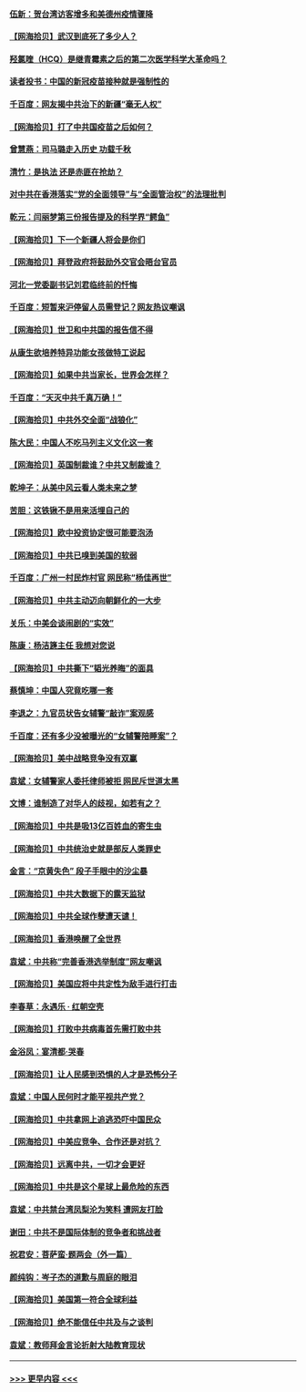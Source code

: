 #### [伍新：贺台湾访客增多和美德州疫情骤降](../pages/nsc993/n12865651.md?t=04090502) 
#### [【网海拾贝】武汉到底死了多少人？](../pages/nsc993/n12863707.md?t=04090502) 
#### [羟氯喹（HCQ）是继青霉素之后的第二次医学科学大革命吗？](../pages/nsc993/n12638564.md?t=04090502) 
#### [读者投书：中国的新冠疫苗接种就是强制性的](../pages/nsc993/n12859932.md?t=04090502) 
#### [千百度：网友揭中共治下的新疆“毫无人权”](../pages/nsc993/n12858385.md?t=04090502) 
#### [【网海拾贝】打了中共国疫苗之后如何？](../pages/nsc993/n12857866.md?t=04090502) 
#### [曾慧燕：司马璐走入历史 功载千秋](../pages/nsc993/n12856996.md?t=04090502) 
#### [清竹：是执法 还是赤匪在抢劫？](../pages/nsc993/n12856952.md?t=04090502) 
#### [对中共在香港落实“党的全面领导”与“全面管治权”的法理批判](../pages/nsc993/n12856929.md?t=04090502) 
#### [乾元：闫丽梦第三份报告提及的科学界“鳄鱼”](../pages/nsc993/n12855985.md?t=04090502) 
#### [【网海拾贝】下一个新疆人将会是你们](../pages/nsc993/n12855864.md?t=04090502) 
#### [【网海拾贝】拜登政府将鼓励外交官会晤台官员](../pages/nsc993/n12853615.md?t=04090502) 
#### [河北一党委副书记刘君临终前的忏悔](../pages/nsc993/n12849420.md?t=04090502) 
#### [千百度：短暂来沪停留人员需登记？网友热议嘲讽](../pages/nsc993/n12853497.md?t=04090502) 
#### [【网海拾贝】世卫和中共国的报告信不得](../pages/nsc993/n12850902.md?t=04090502) 
#### [从康生欲培养特异功能女孩做特工说起](../pages/nsc993/n12849289.md?t=04090502) 
#### [【网海拾贝】如果中共当家长，世界会怎样？](../pages/nsc993/n12848436.md?t=04090502) 
#### [千百度：“天灭中共千真万确！”](../pages/nsc993/n12845659.md?t=04090502) 
#### [【网海拾贝】中共外交全面“战狼化”](../pages/nsc993/n12845607.md?t=04090502) 
#### [陈大民：中国人不吃马列主义文化这一套](../pages/nsc993/n12842496.md?t=04090502) 
#### [【网海拾贝】英国制裁谁？中共又制裁谁？](../pages/nsc993/n12840909.md?t=04090502) 
#### [乾坤子：从美中风云看人类未来之梦](../pages/nsc993/n12840590.md?t=04090502) 
#### [苦胆：这铁锹不是用来活埋自己的](../pages/nsc993/n12839512.md?t=04090502) 
#### [【网海拾贝】欧中投资协定很可能要泡汤](../pages/nsc993/n12835122.md?t=04090502) 
#### [【网海拾贝】中共已嗅到美国的软弱](../pages/nsc993/n12832411.md?t=04090502) 
#### [千百度：广州一村民炸村官 网民称“杨佳再世”](../pages/nsc993/n12832380.md?t=04090502) 
#### [【网海拾贝】中共主动迈向朝鲜化的一大步](../pages/nsc993/n12829887.md?t=04090502) 
#### [关乐：中美会谈闹剧的“实效”](../pages/nsc993/n12826698.md?t=04090502) 
#### [陈康：杨洁篪主任  我想对您说](../pages/nsc993/n12826609.md?t=04090502) 
#### [【网海拾贝】中共撕下“韬光养晦”的面具](../pages/nsc993/n12826459.md?t=04090502) 
#### [蔡慎坤：中国人究竟吃哪一套](../pages/nsc993/n12826010.md?t=04090502) 
#### [李退之：九官员状告女辅警“敲诈”案观感](../pages/nsc993/n12823984.md?t=04090502) 
#### [千百度：还有多少没被曝光的“女辅警陪睡案”？](../pages/nsc993/n12822136.md?t=04090502) 
#### [【网海拾贝】美中战略竞争没有双赢](../pages/nsc993/n12822105.md?t=04090502) 
#### [袁斌：女辅警家人委托律师被拒 网民斥世道太黑](../pages/nsc993/n12822004.md?t=04090502) 
#### [文博：谁制造了对华人的歧视，如若有之？](../pages/nsc993/n12821635.md?t=04090502) 
#### [【网海拾贝】中共是吸13亿百姓血的寄生虫](../pages/nsc993/n12819191.md?t=04090502) 
#### [【网海拾贝】中共统治史就是部反人类罪史](../pages/nsc993/n12816738.md?t=04090502) 
#### [金言：“京黄失色” 段子手眼中的沙尘暴](../pages/nsc993/n12815700.md?t=04090502) 
#### [【网海拾贝】中共大数据下的露天监狱](../pages/nsc993/n12811075.md?t=04090502) 
#### [【网海拾贝】中共全球作孽遭天谴！](../pages/nsc993/n12810258.md?t=04090502) 
#### [【网海拾贝】香港唤醒了全世界](../pages/nsc993/n12809100.md?t=04090502) 
#### [袁斌：中共称“完善香港选举制度”网友嘲讽](../pages/nsc993/n12808994.md?t=04090502) 
#### [【网海拾贝】美国应将中共定性为敌手进行打击](../pages/nsc993/n12806870.md?t=04090502) 
#### [李春草：永遇乐 · 红朝空壳](../pages/nsc993/n12805365.md?t=04090502) 
#### [【网海拾贝】打败中共病毒首先需打败中共](../pages/nsc993/n12803930.md?t=04090502) 
#### [金浴凤：宴清都‧哭春](../pages/nsc993/n12801601.md?t=04090502) 
#### [【网海拾贝】让人民感到恐惧的人才是恐怖分子](../pages/nsc993/n12799347.md?t=04090502) 
#### [袁斌：中国人民何时才能平视共产党？](../pages/nsc993/n12799306.md?t=04090502) 
#### [【网海拾贝】中共拿网上追逃恐吓中国民众](../pages/nsc993/n12796905.md?t=04090502) 
#### [【网海拾贝】中美应竞争、合作还是对抗？](../pages/nsc993/n12794675.md?t=04090502) 
#### [【网海拾贝】远离中共，一切才会更好](../pages/nsc993/n12793572.md?t=04090502) 
#### [【网海拾贝】中共是这个星球上最危险的东西](../pages/nsc993/n12791400.md?t=04090502) 
#### [袁斌：中共禁台湾凤梨沦为笑料 遭网友打脸](../pages/nsc993/n12791335.md?t=04090502) 
#### [谢田：中共不是国际体制的竞争者和挑战者](../pages/nsc993/n12791212.md?t=04090502) 
#### [祝君安：菩萨蛮·题两会（外一篇）](../pages/nsc993/n12786801.md?t=04090502) 
#### [颜纯钩：岑子杰的道歉与周庭的眼泪](../pages/nsc993/n12786775.md?t=04090502) 
#### [【网海拾贝】美国第一符合全球利益](../pages/nsc993/n12786666.md?t=04090502) 
#### [【网海拾贝】绝不能信任中共及与之谈判](../pages/nsc993/n12784266.md?t=04090502) 
#### [袁斌：教师拜金言论折射大陆教育现状](../pages/nsc993/n12783868.md?t=04090502) 

----
#### [ >>> 更早内容 <<< ](../indexes/nsc993-earlier.md)
